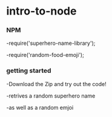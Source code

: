 # intro-to-node


<h3>NPM </h3>

-require('superhero-name-library');

-require('random-food-emoji');

<h3>getting started</h3>

-Download the Zip and try out the code!

-retrives a random superhero name

-as well as a random emjoi 
